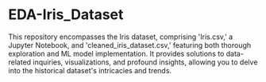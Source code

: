 # EDA-Iris_Dataset
This repository encompasses the Iris dataset, comprising 'Iris.csv,' a Jupyter Notebook, and 'cleaned_iris_dataset.csv,' featuring both thorough exploration and ML model implementation. It provides solutions to data-related inquiries, visualizations, and profound insights, allowing you to delve into the historical dataset's intricacies and trends.
